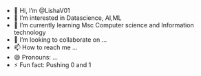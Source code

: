 - 👋 Hi, I’m @LishaV01
- 👀 I’m interested in Datascience, AI,ML
- 🌱 I’m currently learning Msc Computer science and Information technology 
- 💞️ I’m looking to collaborate on ...
- 📫 How to reach me ...
- 😄 Pronouns: ...
- ⚡ Fun fact: Pushing  0 and 1

<!---
LishaV01/LishaV01 is a ✨ special ✨ repository because its `README.md` (this file) appears on your GitHub profile.
You can click the Preview link to take a look at your changes.
--->
